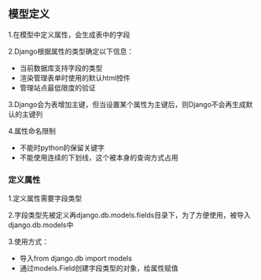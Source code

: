 ## 模型定义

1.在模型中定义属性，会生成表中的字段

2.Django根据属性的类型确定以下信息：

* 当前数据库支持字段的类型
* 渲染管理表单时使用的默认html控件
* 管理站点最低限度的验证

3.Django会为表增加主键，但当设置某个属性为主键后，则Django不会再生成默认的主键列

4.属性命名限制

* 不能时python的保留关键字
* 不能使用连续的下划线，这个被本身的查询方式占用

### 定义属性

1.定义属性需要字段类型

2.字段类型先被定义再django.db.models.fields目录下，为了方便使用，被导入django.db.models中

3.使用方式：

* 导入from django.db import models
* 通过models.Field创建字段类型的对象，给属性赋值



